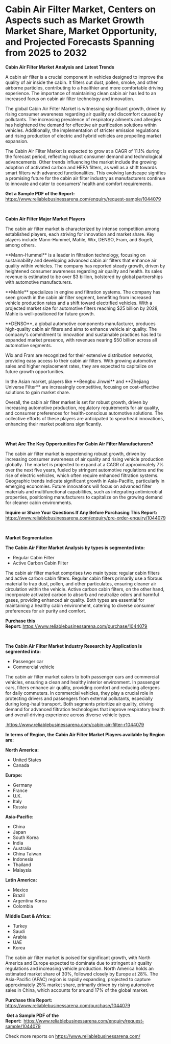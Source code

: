 <p><h1>Cabin Air Filter Market, Centers on Aspects such as Market Growth Market Share, Market Opportunity, and Projected Forecasts Spanning from 2025 to 2032</h1></p><p><strong>Cabin Air Filter Market Analysis and Latest Trends</strong></p>
<p><p>A cabin air filter is a crucial component in vehicles designed to improve the quality of air inside the cabin. It filters out dust, pollen, smoke, and other airborne particles, contributing to a healthier and more comfortable driving experience. The importance of maintaining clean cabin air has led to an increased focus on cabin air filter technology and innovation.</p><p>The global Cabin Air Filter Market is witnessing significant growth, driven by rising consumer awareness regarding air quality and discomfort caused by pollutants. The increasing prevalence of respiratory ailments and allergies has heightened the demand for effective air purification solutions within vehicles. Additionally, the implementation of stricter emission regulations and rising production of electric and hybrid vehicles are propelling market expansion.</p><p>The Cabin Air Filter Market is expected to grow at a CAGR of 11.1% during the forecast period, reflecting robust consumer demand and technological advancements. Other trends influencing the market include the growing adoption of activated carbon and HEPA filters, as well as a shift towards smart filters with advanced functionalities. This evolving landscape signifies a promising future for the cabin air filter industry as manufacturers continue to innovate and cater to consumers’ health and comfort requirements.</p></p>
<p><strong>Get a Sample PDF of the Report:&nbsp;</strong> <a href="https://www.reliablebusinessarena.com/enquiry/request-sample/1044079?utm_campaign=2518&utm_medium=2&utm_source=Github&utm_content=ia&utm_term=30032025&utm_id=cabin-air-filter">https://www.reliablebusinessarena.com/enquiry/request-sample/1044079</a></p>
<p>&nbsp;</p>
<p><strong>Cabin Air Filter Major Market Players</strong></p>
<p><p>The cabin air filter market is characterized by intense competition among established players, each striving for innovation and market share. Key players include Mann-Hummel, Mahle, Wix, DENSO, Fram, and Sogefi, among others.</p><p>**Mann-Hummel** is a leader in filtration technology, focusing on sustainability and developing advanced cabin air filters that enhance air quality within vehicles. The company has reported steady growth, driven by heightened consumer awareness regarding air quality and health. Its sales revenue is estimated to be over $3 billion, bolstered by global partnerships with automotive manufacturers.</p><p>**Mahle** specializes in engine and filtration systems. The company has seen growth in the cabin air filter segment, benefiting from increased vehicle production rates and a shift toward electrified vehicles. With a projected market size for automotive filters reaching $25 billion by 2028, Mahle is well-positioned for future growth.</p><p>**DENSO**, a global automotive components manufacturer, produces high-quality cabin air filters and aims to enhance vehicle air quality. The company's commitment to innovation and sustainable practices has led to expanded market presence, with revenues nearing $50 billion across all automotive segments.</p><p>Wix and Fram are recognized for their extensive distribution networks, providing easy access to their cabin air filters. With growing automotive sales and higher replacement rates, they are expected to capitalize on future growth opportunities.</p><p>In the Asian market, players like **Bengbu Jinwei** and **Zhejiang Universe Filter** are increasingly competitive, focusing on cost-effective solutions to gain market share. </p><p>Overall, the cabin air filter market is set for robust growth, driven by increasing automotive production, regulatory requirements for air quality, and consumer preferences for health-conscious automotive solutions. The collective efforts of these players are anticipated to spearhead innovations, enhancing their market positions significantly.</p></p>
<p>&nbsp;</p>
<p><strong>What Are The Key Opportunities For Cabin Air Filter Manufacturers?</strong></p>
<p><p>The cabin air filter market is experiencing robust growth, driven by increasing consumer awareness of air quality and rising vehicle production globally. The market is projected to expand at a CAGR of approximately 7% over the next five years, fueled by stringent automotive regulations and the rise of electric vehicles, which often require enhanced filtration systems. Geographic trends indicate significant growth in Asia-Pacific, particularly in emerging economies. Future innovations will focus on advanced filter materials and multifunctional capabilities, such as integrating antimicrobial properties, positioning manufacturers to capitalize on the growing demand for cleaner cabin environments.</p></p>
<p><strong>Inquire or Share Your Questions If Any Before Purchasing This Report:</strong> <a href="https://www.reliablebusinessarena.com/enquiry/pre-order-enquiry/1044079?utm_campaign=2518&utm_medium=2&utm_source=Github&utm_content=ia&utm_term=30032025&utm_id=cabin-air-filter">https://www.reliablebusinessarena.com/enquiry/pre-order-enquiry/1044079</a></p>
<p>&nbsp;</p>
<p><strong>Market Segmentation</strong></p>
<p><strong>The Cabin Air Filter Market Analysis by types is segmented into:</strong></p>
<p><ul><li>Regular Cabin Filter</li><li>Active Carbon Cabin Filter</li></ul></p>
<p><p>The cabin air filter market comprises two main types: regular cabin filters and active carbon cabin filters. Regular cabin filters primarily use a fibrous material to trap dust, pollen, and other particulates, ensuring cleaner air circulation within the vehicle. Active carbon cabin filters, on the other hand, incorporate activated carbon to absorb and neutralize odors and harmful gases, providing enhanced air quality. Both types are essential for maintaining a healthy cabin environment, catering to diverse consumer preferences for air purity and comfort.</p></p>
<p><strong>Purchase this Report:&nbsp;</strong><a href="https://www.reliablebusinessarena.com/purchase/1044079?utm_campaign=2518&utm_medium=2&utm_source=Github&utm_content=ia&utm_term=30032025&utm_id=cabin-air-filter">https://www.reliablebusinessarena.com/purchase/1044079</a></p>
<p>&nbsp;</p>
<p><strong>The Cabin Air Filter Market Industry Research by Application is segmented into:</strong></p>
<p><ul><li>Passenger car</li><li>Commercial vehicle</li></ul></p>
<p><p>The cabin air filter market caters to both passenger cars and commercial vehicles, ensuring a clean and healthy interior environment. In passenger cars, filters enhance air quality, providing comfort and reducing allergens for daily commuters. In commercial vehicles, they play a crucial role in protecting drivers and passengers from external pollutants, especially during long-haul transport. Both segments prioritize air quality, driving demand for advanced filtration technologies that improve respiratory health and overall driving experience across diverse vehicle types.</p></p>
<p><a href="https://www.reliablebusinessarena.com/cabin-air-filter-r1044079?utm_campaign=2518&utm_medium=2&utm_source=Github&utm_content=ia&utm_term=30032025&utm_id=cabin-air-filter">&nbsp;https://www.reliablebusinessarena.com/cabin-air-filter-r1044079</a></p>
<p><strong>In terms of Region, the Cabin Air Filter Market Players available by Region are:</strong></p>
<p>
    <p> <strong> North America: </strong>
        <ul>
            <li>United States</li>
            <li>Canada</li>
        </ul>
        </p> 
    <p> <strong> Europe: </strong>
        <ul>
            <li>Germany</li>
            <li>France</li>
            <li>U.K.</li>
            <li>Italy</li>
            <li>Russia</li>
        </ul>
        </p> 
    <p> <strong> Asia-Pacific: </strong>
        <ul>
            <li>China</li>
            <li>Japan</li>
            <li>South Korea</li>
            <li>India</li>
            <li>Australia</li>
            <li>China Taiwan</li>
            <li>Indonesia</li>
            <li>Thailand</li>
            <li>Malaysia</li>
        </ul>
        </p> 
    <p> <strong> Latin America: </strong>
        <ul>
            <li>Mexico</li>
            <li>Brazil</li>
            <li>Argentina Korea</li>
            <li>Colombia</li>
        </ul>
        </p> 
    <p> <strong> Middle East & Africa: </strong>
        <ul>
            <li>Turkey</li>
            <li>Saudi</li>
            <li>Arabia</li>
            <li>UAE</li>
            <li>Korea</li>
        </ul>
    </p>
    </p>
<p><p>The cabin air filter market is poised for significant growth, with North America and Europe expected to dominate due to stringent air quality regulations and increasing vehicle production. North America holds an estimated market share of 30%, followed closely by Europe at 28%. The Asia-Pacific (APAC) region is rapidly expanding, projected to capture approximately 25% market share, primarily driven by rising automotive sales in China, which accounts for around 17% of the global market.</p></p>
<p><strong>Purchase this Report: </strong><a href="https://www.reliablebusinessarena.com/purchase/1044079?utm_campaign=2518&utm_medium=2&utm_source=Github&utm_content=ia&utm_term=30032025&utm_id=cabin-air-filter">https://www.reliablebusinessarena.com/purchase/1044079</a></p>
<p>&nbsp;<strong>Get a Sample PDF of the Report:&nbsp;&nbsp;</strong><a href="https://www.reliablebusinessarena.com/enquiry/request-sample/1044079?utm_campaign=2518&utm_medium=2&utm_source=Github&utm_content=ia&utm_term=30032025&utm_id=cabin-air-filter">https://www.reliablebusinessarena.com/enquiry/request-sample/1044079</a></p>
<p><strong></strong></p>
<p>Check more reports on <a href="https://www.reliablebusinessarena.com/?utm_campaign=2518&utm_medium=2&utm_source=Github&utm_content=ia&utm_term=30032025&utm_id=cabin-air-filter">https://www.reliablebusinessarena.com/</a></p>
